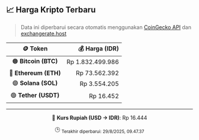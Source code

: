 

<!-- HARGA_KRIPTO -->
## 📈 Harga Kripto Terbaru

> Data ini diperbarui secara otomatis menggunakan [CoinGecko API](https://www.coingecko.com/) dan [exchangerate.host](https://exchangerate.host/)

<div align="center">

| 🪙 Token | 💰 Harga (IDR) |
|:------:|---------------:|
| 🟠 **Bitcoin (BTC)**   | Rp 1.832.499.986 |
| 🔵 **Ethereum (ETH)**  | Rp 73.562.392 |
| 🟣 **Solana (SOL)**    | Rp 3.554.205 |
| 🟢 **Tether (USDT)**   | Rp 16.452 |

---

💱 **Kurs Rupiah (USD → IDR)**: Rp 16.444

🕒 <sub>Terakhir diperbarui: 29/8/2025, 09.47.37</sub>

</div>
<!-- /HARGA_KRIPTO -->